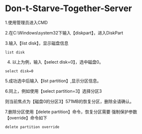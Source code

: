 # Don-t-Starve-Together-Server
1.使用管理员进入CMD

2.在C:\Windows\system32下输入【diskpart】，进入DiskPart  

3.输入【list disk】，显示磁盘信息

```list disk```

4. 以上为例，输入【select disk=0】，选中磁盘0。

```select disk=0```

5.成功选中后输入【list partition】,显示分区信息。  


6.同上，例如使用【select partition=3】选择分区3  



则当前焦点为【磁盘0的分区3】571MB的恢复分区，删除全请确认。  

7.删除分区使用【delete partition】命令，恢复分区需要 强制保护参数【override】命令如下  

```delete partition override```
